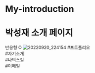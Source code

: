 # My-introduction

# 박성재 소개 페이지
반응형 O
![20220920_224154](https://user-images.githubusercontent.com/92313032/191273636-88331fb6-8286-423c-930f-b7ae92ecd512.png)
#포트폴리오<br/>
#자기소개<br/>
#나의스킬<br/>
#이메일<br/>
